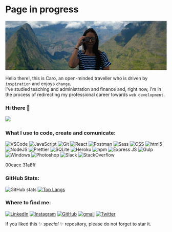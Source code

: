 # Page in progress
![](https://github.com/cvcastano/cvcastano/blob/main/reunion.gif)

Hello there!, this is Caro, an open-minded traveller who is driven by ``inspiration`` and enjoys ``change``.  
I've studied teaching and administration and finance and, right now, I'm in the process of redirecting my professional career towards ``web development``. 

### Hi there 👋
<a href="https://twitter.com/cvcastano"><img src="https://img.shields.io/twitter/follow/cvcastano.svg?style=social" /></a>


### What I use to code, create and comunicate:
![VSCode](https://img.shields.io/badge/-VSCode-grey?style=flat-square&logo=visual-studio-code&logoColor=blue)
![JavaScript](https://img.shields.io/badge/-JavaScript-blue?style=flat-square&logo=javascript&logoColor=yellow)
![Git](https://img.shields.io/badge/-Git-F05032?style=flat-square&logo=git&logoColor=black)
![React](https://img.shields.io/badge/-React-45b8d8?style=flat-square&logo=react&logoColor=black)
![Postman](https://img.shields.io/badge/-Postman-DD0031?style=flat-square&logo=postman&logoColor=white)
![Sass](https://img.shields.io/badge/-Sass-white?style=flat-square&logo=sass&logoColor=CC6699)
![CSS](https://img.shields.io/badge/-CSS3-orange?style=flat-square&logo=css3&logoColor=blue)
![html5](https://img.shields.io/badge/-HTML5-grey?style=flat-square&logo=html5&logoColor=E34F26)
![NodeJS](https://img.shields.io/badge/-NodeJS-43853d?style=flat-square&logo=Node.js&logoColor=green)
![Prettier](https://img.shields.io/badge/-Prettier-F7B93E?style=flat-square&logo=prettier&logoColor=white)
![SQLite](https://img.shields.io/badge/-SQLite-pink?style=flat-square&logo=sqlite&logoColor=blue)
![Heroku](https://img.shields.io/badge/-Heroku-430098?style=flat-square&logo=heroku&logoColor=white)
![npm](https://img.shields.io/badge/-NPM-CB3837?style=flat-square&logo=npm&logoColor=white)
![Express JS](https://img.shields.io/badge/-ExpressJS-dd3a9b?style=flat-square&logo=express&logoColor=black)
![Gulp](https://img.shields.io/badge/-Gulp-cf4647?style=flat-square&logo=gulp&logoColor=white)
![Windows](https://img.shields.io/badge/Windows-darkpurple?style=flat-square&logo=windows&logoColor=white)
![Photoshop](https://img.shields.io/badge/-Photoshop-darkblue?style=flat-square&logo=adobephotoshop&logoColor=white)
![Slack](https://img.shields.io/badge/-Slack-a4154b?style=flat-square&logo=slack&logoColor=white)
![StackOverflow](https://img.shields.io/badge/-StackOverflow-f58025?style=flat-square&logo=stackoverflow&logoColor=white)



00eace
31a8ff



### GitHub Stats:
![GitHub stats](https://github-readme-stats.vercel.app/api?username=cvcastano&show_icons=true&theme=radical)
[![Top Langs](https://github-readme-stats.vercel.app/api/top-langs/?username=cvcastano&layout=compact&theme=radical)](https://github.com/cvcastano/github-readme-stats)




### Where to find me:
<a href="https://www.linkedin.com/in/carolina-castano/"><img img alt="LinkedIn" src="https://img.shields.io/badge/linkedin-0e76a8.svg?&style=for-the-badge&logo=linkedin&logoColor=white" /></a>
<a href="https://www.instagram.com/cvcastano"><img alt="Instagram" src="https://img.shields.io/badge/instagram-dd2a7b.svg?&style=for-the-badge&logo=instagram&logoColor=white" /></a>
<a href="https://github.com/cvcastano"><img alt="GitHub" src="https://img.shields.io/badge/GitHub-2f363d.svg?&style=for-the-badge&logo=Github&logoColor=white" /></a>
<a href="mailto:carocastanocastillo@gmail.com"><img alt="gmail" src="https://img.shields.io/badge/gmail-red.svg?&style=for-the-badge&logo=gmail&logoColor=white" /></a>
<a href="https://twitter.com/cvcastano"><img alt="Twitter" src="https://img.shields.io/badge/twitter-%231DA1F2.svg?&style=for-the-badge&logo=twitter&logoColor=white" /></a>


If you liked this ✨ _special_ ✨ repository, please do not forget to star it.


<!--
**cvcastano/cvcastano** is a  repository because its `README.md` (this file) appears on your GitHub profile.

Here are some ideas to get you started:

- 🔭 I’m currently working on ...
- 🌱 I’m currently learning ...
- 👯 I’m looking to collaborate on ...
- 🤔 I’m looking for help with ...
- 💬 Ask me about ...
- 📫 How to reach me: ...
- 😄 Pronouns: ...
- ⚡ Fun fact: ...
-->
